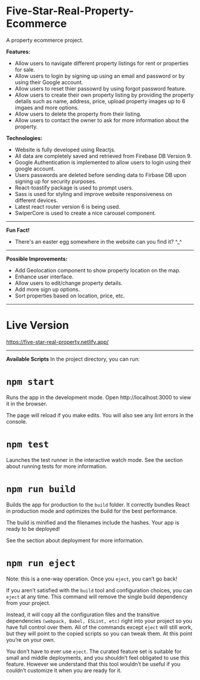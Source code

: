 # Five-Star-Real-Property-Ecommerce
A property ecommerce project. 

**Features:**
- Allow users to navigate different property listings for rent or properties for sale. 
- Allow users to login by signing up using an email and password or by using their Google account.
- Allow users to reset thier passowrd by using forgot password feature.
- Allow users to create their own property listing by providing the property details such as name, address, price, upload property images up to 6 imgaes and more options. 
- Allow users to delete the property from their listing.
- Allow users to contact the owner to ask for more information about the property.

**Technologies:**
- Website is fully developed using Reactjs.
- All data are completely saved and retrieved from Firebase DB Version 9.
- Google Authentication is implemented to allow users to login using their google account.
- Users passwords are deleted before sending data to Firbase DB upon signing up for security purposes.
- React-toastify package is used to prompt users.
- Sass is used for styling and improve website responsiveness on different devices.
- Latest react router version 6 is being used.
- SwiperCore is used to create a nice carousel component.

------------
**Fun Fact!**
- There's an easter egg somewhere in the website can you find it? ^_^

------------
**Possible Improvements:**
- Add Geolocation component to show property location on the map.
- Enhance user interface.
- Allow users to edit/change property details.
- Add more sign up options.
- Sort properties based on location, price, etc.


------------
# Live Version 
https://five-star-real-property.netlify.app/



------------
**Available Scripts**
In the project directory, you can run:

# ```npm start```

Runs the app in the development mode.
Open http://localhost:3000 to view it in the browser.

The page will reload if you make edits.
You will also see any lint errors in the console.

# ```npm test```
Launches the test runner in the interactive watch mode.
See the section about running tests for more information.

# ```npm run build```
Builds the app for production to the ```build``` folder.
It correctly bundles React in production mode and optimizes the build for the best performance.

The build is minified and the filenames include the hashes.
Your app is ready to be deployed!

See the section about deployment for more information.

# ```npm run eject```
Note: this is a one-way operation. Once you ```eject```, you can’t go back!

If you aren’t satisfied with the ```build``` tool and configuration choices, you can ```eject``` at any time. This command will remove the single build dependency from your project.

Instead, it will copy all the configuration files and the transitive dependencies ```(webpack, Babel, ESLint, etc)``` right into your project so you have full control over them. All of the commands except ```eject``` will still work, but they will point to the copied scripts so you can tweak them. At this point you’re on your own.

You don’t have to ever use ```eject```. The curated feature set is suitable for small and middle deployments, and you shouldn’t feel obligated to use this feature. However we understand that this tool wouldn’t be useful if you couldn’t customize it when you are ready for it.
